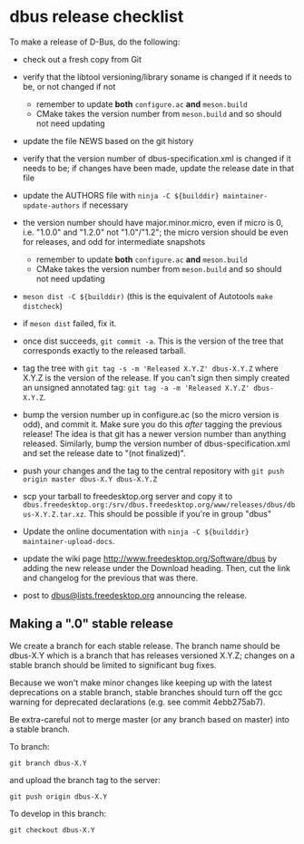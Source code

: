 # dbus release checklist

To make a release of D-Bus, do the following:

 - check out a fresh copy from Git

 - verify that the libtool versioning/library soname is
   changed if it needs to be, or not changed if not
    - remember to update **both** `configure.ac` **and** `meson.build`
    - CMake takes the version number from `meson.build` and so should not
      need updating

 - update the file NEWS based on the git history

 - verify that the version number of dbus-specification.xml is
   changed if it needs to be; if changes have been made, update the
   release date in that file

 - update the AUTHORS file with
   `ninja -C ${builddir} maintainer-update-authors`
   if necessary

 - the version number should have major.minor.micro, even
   if micro is 0, i.e. "1.0.0" and "1.2.0" not "1.0"/"1.2"; the micro
   version should be even for releases, and odd for intermediate snapshots
    - remember to update **both** `configure.ac` **and** `meson.build`
    - CMake takes the version number from `meson.build` and so should not
      need updating

 - `meson dist -C ${builddir)`
    (this is the equivalent of Autotools `make distcheck`)

 - if `meson dist` failed, fix it.

 - once dist succeeds, `git commit -a`.  This is the version
   of the tree that corresponds exactly to the released tarball.

 - tag the tree with `git tag -s -m 'Released X.Y.Z' dbus-X.Y.Z`
   where X.Y.Z is the version of the release.  If you can't sign
   then simply created an unsigned annotated tag:
   `git tag -a -m 'Released X.Y.Z' dbus-X.Y.Z`.

 - bump the version number up in configure.ac (so the micro version is odd),
   and commit it.  Make sure you do this *after* tagging the previous
   release! The idea is that git has a newer version number
   than anything released. Similarly, bump the version number of
   dbus-specification.xml and set the release date to "(not finalized)".

 - push your changes and the tag to the central repository with
     `git push origin master dbus-X.Y dbus-X.Y.Z`

 - scp your tarball to freedesktop.org server and copy it to
   `dbus.freedesktop.org:/srv/dbus.freedesktop.org/www/releases/dbus/dbus-X.Y.Z.tar.xz`.
   This should be possible if you're in group "dbus"

 - Update the online documentation with
     `ninja -C ${builddir} maintainer-upload-docs`.

 - update the wiki page http://www.freedesktop.org/Software/dbus by
   adding the new release under the Download heading. Then, cut the
   link and changelog for the previous that was there.

 - post to dbus@lists.freedesktop.org announcing the release.

## Making a ".0" stable release

We create a branch for each stable release. The branch name should be
dbus-X.Y which is a branch that has releases versioned X.Y.Z;
changes on a stable branch should be limited to significant bug fixes.

Because we won't make minor changes like keeping up with the latest
deprecations on a stable branch, stable branches should turn off the
gcc warning for deprecated declarations (e.g. see commit 4ebb275ab7).

Be extra-careful not to merge master (or any branch based on master) into a
stable branch.

To branch:

    git branch dbus-X.Y

and upload the branch tag to the server:

    git push origin dbus-X.Y

To develop in this branch:

    git checkout dbus-X.Y
